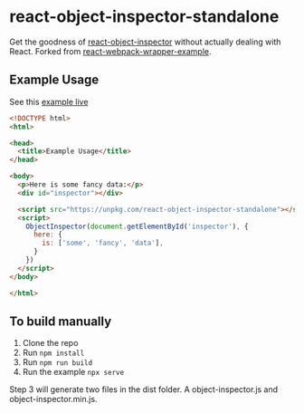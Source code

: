 # react-object-inspector-standalone

Get the goodness of [react-object-inspector](http://xyc.github.io/react-inspector/) without actually dealing with React.
Forked from [react-webpack-wrapper-example](https://github.com/sevenleaps/react-webpack-wrapper-example).

## Example Usage

See this [example live](https://wmhilton.github.io/react-object-inspector-standalone)

```html
<!DOCTYPE html>
<html>

<head>
  <title>Example Usage</title>
</head>

<body>
  <p>Here is some fancy data:</p>
  <div id="inspector"></div>

  <script src="https://unpkg.com/react-object-inspector-standalone"></script>
  <script>
    ObjectInspector(document.getElementById('inspector'), {
      here: {
        is: ['some', 'fancy', 'data'],
      }
    })
  </script>
</body>

</html>
```

## To build manually

1. Clone the repo
2. Run `npm install`
3. Run `npm run build`
4. Run the example `npx serve`

Step 3 will generate two files in the dist folder. A object-inspector.js and object-inspector.min.js.
